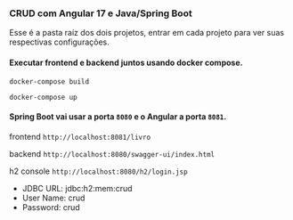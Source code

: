 ### CRUD com Angular 17 e Java/Spring Boot 
Esse é a pasta raíz dos dois projetos, entrar em cada projeto para ver suas respectivas configurações.

#### Executar frontend e backend juntos usando docker compose.
```
docker-compose build 
```
```
docker-compose up
```

#### Spring Boot vai usar a porta `8080` e o Angular a porta `8081`.

frontend `http://localhost:8081/livro`

backend `http://localhost:8080/swagger-ui/index.html`

h2 console `http://localhost:8080/h2/login.jsp`
  - JDBC URL:  jdbc:h2:mem:crud
  - User Name: crud
  - Password:  crud

